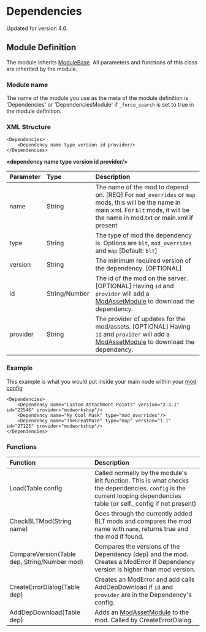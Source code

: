 # Dependencies

Updated for version 4.6.

## Module Definition

The module inherits [ModuleBase](https://luffyyy.gitbook.io/beardlib/modules/modulebase). All parameters and functions of this class are inherited by the module.

### Module name

The name of the module you use as the meta of the module definition is 'Dependencies' or 'DependenciesModule' if `_force_search` is set to true in the module definition.

### XML Structure

```markup
<Dependencies>
    <Dependency name type version id provider/>
</Dependencies>
```

**&lt;dependency name type version id provider/&gt;**

| Parameter | Type | Description |
| :--- | :--- | :--- |
| name | String | The name of the mod to depend on. \[REQ\] For `mod_overrides` or `map` mods, this will be the name in main.xml. For `blt` mods, it will be the name in mod.txt or main.xml if present |
| type | String | The type of mod the dependency is. Options are `blt`, `mod_overrides` and `map` \[Default: `blt`\] |
| version | String | The minimum required version of the dependency. \[OPTIONAL\] |
| id | String/Number | The id of the mod on the server. \[OPTIONAL\] Having `id` and `provider` will add a [ModAssetModule](https://luffyyy.gitbook.io/beardlib/modules/modassetmodule) to download the dependency. |
| provider | String | The provider of updates for the mod/assets. \[OPTIONAL\] Having `id` and `provider` will add a [ModAssetModule](https://luffyyy.gitbook.io/beardlib/modules/modassetmodule) to download the dependency. |

### Example

This example is what you would put inside your main node within your [mod config](https://github.com/GreatBigBushyBeard/PAYDAY-2-BeardLib/wiki/Module-Config)

```markup
<Dependencies>
    <Dependency name="Custom Attachment Points" version="2.3.1" id="22546" provider="modworkshop"/>
    <Dependency name="My Cool Mask" type="mod_overrides"/>
    <Dependency name="TheGreatMaze" type="map" version="1.1" id="27125" provider="modworkshop"/>
</Dependencies>
```

### Functions

| Function | Description |
| :--- | :--- |
| Load\(Table config | Called normally by the module's init function. This is what checks the dependencies. `config` is the current looping dependencies table \(or self.\_config if not present\) |
| CheckBLTMod\(String name\) | Goes through the currently added BLT mods and compares the mod name with `name`, returns true and the mod if found. |
| CompareVersion\(Table dep, String/Number mod\) | Compares the versions of the Dependency (dep) and the mod. Creates a ModError if Dependency version is higher than mod version. |
| CreateErrorDialog\(Table dep\) | Creates an ModError and add calls AddDepDownload if `id` and `provider` are in the Dependency's config. |
| AddDepDownload\(Table dep\) | Adds an [ModAssetModule](https://luffyyy.gitbook.io/beardlib/modules/modassetmodule) to the mod. Called by CreateErrorDialog. |


